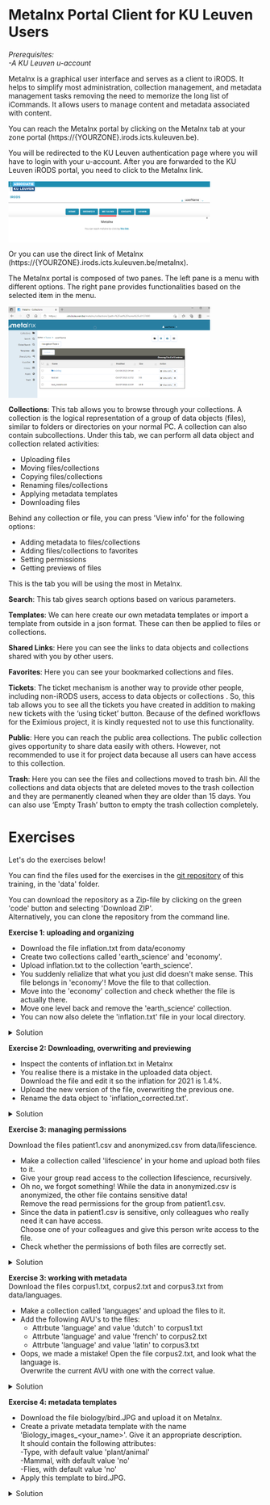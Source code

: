 # Metalnx Portal Client for KU Leuven Users

*Prerequisites:*  
*-A KU Leuven u-account*  

Metalnx is a graphical user interface and serves as a client to iRODS. It helps to simplify most administration, collection management, and metadata management tasks removing the need to memorize the long list of iCommands. It allows users to manage content and metadata associated with content.

You can reach the Metalnx portal by clicking on the Metalnx tab at your zone portal (https://{YOURZONE}.irods.icts.kuleuven.be).

You will be redirected to the KU Leuven authentication page where you will have to login with your u-account. After you are forwarded to the KU Leuven iRODS portal, you need to click to the Metalnx link.

<img align="center" src="img/metalnx-go.png" width="400px">

Or you can use the direct link of Metalnx (https://{YOURZONE}.irods.icts.kuleuven.be/metalnx).

The Metalnx portal is composed of two panes. The left pane is a menu with different options. The right pane provides functionalities based on the selected item in the menu.

<img align="center" src="img/metalnx_general.png" width="400px">

**Collections**: This tab allows you to browse through your collections. A collection is the logical representation of a group of data objects (files), similar to folders or directories on your normal PC. A collection can also contain subcollections. Under this tab, we can perform all data object and collection related activities:
 
- Uploading files  
- Moving files/collections  
- Copying files/collections  
- Renaming files/collections  
- Applying metadata templates
- Downloading files  

Behind any collection or file, you can press 'View info' for the following options:

- Adding metadata to files/collections  
- Adding files/collections to favorites  
- Setting permissions  
- Getting previews of files  

This is the tab you will be using the most in Metalnx.

**Search**: This tab gives search options based on various parameters.

**Templates**: We can here create our own metadata templates or import a template from outside in a json format. These can then be applied to files or collections.

**Shared Links**: Here you can see the links to data objects and collections shared with you by other users.

**Favorites**: Here you can see your bookmarked collections and files.

**Tickets**: The ticket mechanism is another way to provide other people, including non-iRODS users, access to data objects  or collections . So, this tab allows you to see all the tickets you have created in addition to making new tickets with the ‘using ticket’ button. Because of the defined workflows for the Eximious project, it is kindly requested not to use this functionality.

**Public**: Here you can reach the public area collections. The public collection gives opportunity to share data easily with others. However, not recommended to use it for project data because all users can have access to this collection.

**Trash**: Here you can see the files and collections moved to trash bin. All the collections and data objects that are deleted moves to the trash collection and they are permanently cleaned when they are older than 15 days. You can also use ‘Empty Trash’ button to empty the trash collection completely.

#  Exercises

Let's do the exercises below! 


You can find the files used for the exercises in the [git repository](https://github.com/hpcleuven/KULeuven-iRODS-User-Training) of this training, in the 'data' folder. 

You can download the repository as a Zip-file by clicking on the green 'code' button and selecting 'Download ZIP'.   
Alternatively, you can clone the repository from the command line.  


**Exercise 1: uploading and organizing**

- Download the file inflation.txt from data/economy
- Create two collections called 'earth_science' and 'economy'.
- Upload inflation.txt to the collection 'earth_science'.
- You suddenly relialize that what you just did doesn't make sense. This file belongs in 'economy'! Move the file to that collection.
- Move into the 'economy' collection and check whether the file is actually there.
- Move one level back and remove the 'earth_science' collection.  
- You can now also delete the 'inflation.txt' file in your local directory.  



<details>   
  <summary>Solution</summary> 

You start this exercise in the 'collections' tab.  
- Use the 'create collection' button to create the collection 'earth_science'.    
  This is the first of the four buttons on the upper right corner of the screen.     
  Make the collection 'economy' in the same way.    
- Click on the newly made 'earth_science' collection.  
- Click on the upload button (third of the four buttons in the upper right corner).    
  In the popup that opens, you can search the inflation.txt file on your local pc.  
- Click on the tickbox next to inflation.txt. From the action menu, select 'move'.  
  In the popup that appears, select your home collection, then 'economy'. Click the 'move' button.
- Click on 'home' just above the navigation tool. 
- Click on the tickbox next to the 'earth_science' and choose 'delete' from the action menu.



</details>       

  
**Exercise 2: Downloading, overwriting and previewing**

- Inspect the contents of inflation.txt in Metalnx  
- You realise there is a mistake in the uploaded data object.   
  Download the file and edit it so the inflation for 2021 is 1.4%.
- Upload the new version of the file, overwriting the previous one.
- Rename the data object to 'inflation_corrected.txt'.  


<details>
    <summary>Solution</summary>
You start this exercise in the 'collections' tab.  

- Click on the 'economy' collection.   
- Click on the 'view info' button next to 'inflation.txt'. On the next page, select the tab 'preview'.  
- In the breadcrumb menu just above the filename, select 'economy' to go back to the economy collection.   
- Click on the checkbox next to 'inflation.txt', then click on the 'action' menu and select the option 'download'.  
- Make your changes locally (the file should be in your downloads folder.)
- Back in Metalnx, click on the upload button, and select the file you just edited.   
  Make sure the checkmark next to 'overwrite duplicate files' is checked. 
- Click on the checkbox next to 'inflation.txt', then click on the 'action' menu and select the option 'rename', and type 'inflation_corrected.txt'.


</details>

**Exercise 3: managing permissions**  

Download the files patient1.csv and anonymized.csv from data/lifescience.  

- Make a collection called 'lifescience' in your home and upload both files to it.
- Give your group read access to the collection lifescience, recursively.
- Oh no, we forgot something! While the data in anonymized.csv is anonymized, the other file contains sensitive data!  
  Remove the read permissions for the group from patient1.csv.
- Since the data in patient1.csv is sensitive, only colleagues who really need it can have access.   
  Choose one of your colleagues and give this person write access to the file.
- Check whether the permissions of both files are correctly set.


<details>
    <summary>Solution</summary>
You start this exercise in the 'collections' tab.  

- Use the 'create collection' button to create the collection 'lifescience'.    
  This is the first of the four buttons on the upper right corner of the screen.
- Click on the collection 'lifescience'.
- Use the upload button (third of the four buttons in the upper right corner) to upload both files.
- Click on the 'info' button (second of the four buttons in the upper right corner). This will bring you to the info page of the collection you are currently in.  
- Select the permissions tab, click on the '+permissions' button and give your group read permissions. Be sure to tick the box 'Apply to subcollections and files'.

- Go back to your home collection, and then to the lifescience collection. Click on the button 'view info' next to patient1.csv.
- Go to the permissions tab. You should see here that your group has read permissions. Set these to 'none'
- Click on the '+permissions' button and give a colleague write permissions. This should appear in the list of permissions.
- Go back to the lifescience collection, click on 'view info' next to anonymized.csv, and click on the permissions tab. Your group should still have read access.  



</details>


**Exercise 3: working with metadata**  
Download the files corpus1.txt, corpus2.txt and corpus3.txt from data/languages.  
- Make a collection called 'languages' and upload the files to it.
- Add the following AVU's to the files:
    - Attrbute 'language' and value 'dutch' to corpus1.txt
    - Attrbute 'language' and value 'french' to corpus2.txt
    - Attrbute 'language' and value 'latin' to corpus3.txt
- Oops, we made a mistake! Open the file corpus2.txt, and look what the language is.   
  Overwrite the current AVU with one with the correct value.


<details>
    <summary>Solution</summary>
    
You start this exercise in the 'collections' tab.  

- Use the 'create collection' button to create the collection 'languages'.      
  This is the first of the four buttons on the upper right corner of the screen.  
- Click on the languages collection.  
- Use the upload button (third of the four buttons in the upper right corner) to upload the three files.  
- Repeat the following steps for each of the files:  
    - Click on the 'view info' icon next to the file.
    - Click on the 'metadata' tab.
    - Click on the '+metadata' button, fill in the fields, and click 'save'.
    - Go back to the languages collection.
- Go back to the 'view info' page of corpus2.txt.  
  Click on the 'preview' tab to see which language corpus2.txt is written in (English).  
  On the metadata tab, you'll see the avu 'Language: French'.   
  Click on the 'edit' button to change this to 'English' and then save.


</details>

**Exercise 4: metadata templates**

- Download the file biology/bird.JPG and upload it on Metalnx.  
- Create a private metadata template with the name 'Biology_images_<your_name>'. Give it an appropriate description.  
  It should contain the following attributes:  
    -Type, with default value 'plant/animal'  
    -Mammal, with default value 'no'  
    -Flies, with default value 'no'   
- Apply this template to bird.JPG.   



<details>
    <summary>Solution</summary>
You start this exercise in the 'collections' tab.  

- Use the upload button (third of the four buttons in the upper right corner) to upload bird.JPG.
- Go to the 'Templates' tab and click on 'add template'.
- Give in the name 'Biology_images_<your_name>', a short description, and set Access to 'private'.
- Click on the '+metadata' button to add the three AVU's. You can leave the unit fields blank.
- Go to the collections tab. Check the tickbox next to bird.jpg and select 'apply template' on the action menu. 
- Select the newly made biology template. 
- Switch the value of 'flies' to 'yes' and the value of 'type' to 'animal'. 
- You can select the 'view info' button next to bird.jpg to see the added metadata.

</details>